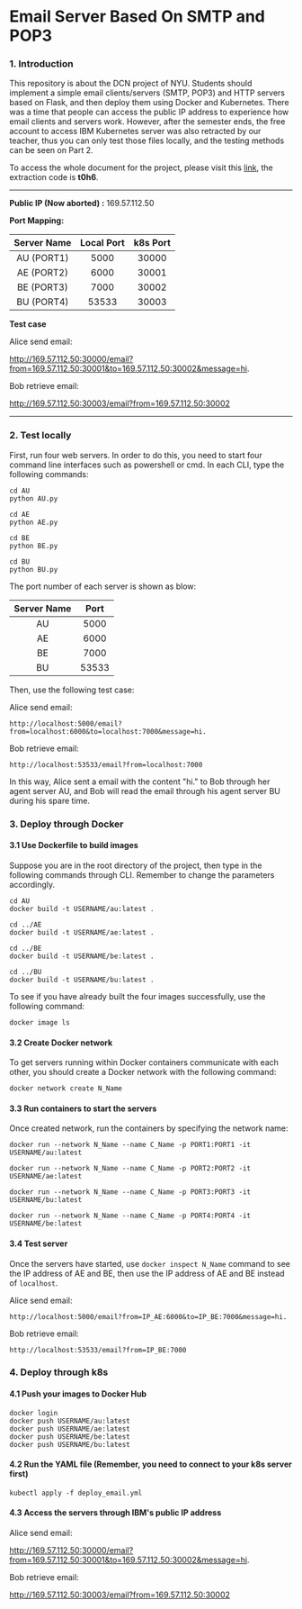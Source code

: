 # Email Server Based On SMTP and POP3

### 1. Introduction

This repository is about the DCN project of NYU. Students should implement a simple email clients/servers (SMTP, POP3) and HTTP servers based on Flask, and then deploy them using Docker and Kubernetes. There was a time that people can access the public IP address to experience how email clients and servers work. However, after the semester ends, the free account to access IBM Kubernetes server was also retracted by our teacher, thus you can only test those files locally, and the testing methods can be seen on Part 2. 

To access the whole document for the project, please visit this [link](https://pan.baidu.com/s/1ljjoMQ_mLbevYmUQLbtjCw ), the extraction code is **t0h6**.

<hr></hr>

**Public IP (Now aborted) :**	169.57.112.50

**Port Mapping:**

| Server Name | Local Port | k8s Port |
| :---------: | :--------: | :------: |
| AU (PORT1)  |    5000    |  30000   |
| AE (PORT2)  |    6000    |  30001   |
| BE (PORT3)  |    7000    |  30002   |
| BU (PORT4)  |   53533    |  30003   |



**Test case**

Alice send email:

http://169.57.112.50:30000/email?from=169.57.112.50:30001&to=169.57.112.50:30002&message=hi.



Bob retrieve email:

http://169.57.112.50:30003/email?from=169.57.112.50:30002

<hr></hr>

### 2. Test locally

First, run four web servers. In order to do this, you need to start four command line interfaces such as powershell or cmd. In each CLI, type the following commands: 

```shell
cd AU
python AU.py
```

```shell
cd AE
python AE.py
```

```shell
cd BE
python BE.py
```

```shell
cd BU
python BU.py
```



The port number of each server is shown as blow:

| Server Name | Port  |
| :---------: | :---: |
|     AU      | 5000  |
|     AE      | 6000  |
|     BE      | 7000  |
|     BU      | 53533 |



Then, use the following test case:

Alice send email:

```
http://localhost:5000/email?from=localhost:6000&to=localhost:7000&message=hi.
```



Bob retrieve email:

```
http://localhost:53533/email?from=localhost:7000
```



In this way, Alice sent a email with the content "hi." to Bob through her agent server AU, and Bob will read the email through his agent server BU during his spare time.



### 3. Deploy through Docker

#### 3.1 Use Dockerfile to build images

Suppose you are in the root directory of the project, then type in the following commands through CLI. Remember to change the parameters accordingly.

```shell
cd AU
docker build -t USERNAME/au:latest .

cd ../AE
docker build -t USERNAME/ae:latest .

cd ../BE
docker build -t USERNAME/be:latest .

cd ../BU
docker build -t USERNAME/bu:latest .
```



To see if you have already built the four images successfully, use the following command:

```shell
docker image ls
```



#### 3.2 Create Docker network

To get servers running within Docker containers communicate with each other, you should create a Docker network with the following command:

```shell
docker network create N_Name
```



#### 3.3 Run containers to start the servers

Once created network, run the containers by specifying the network name:

```shell
docker run --network N_Name --name C_Name -p PORT1:PORT1 -it USERNAME/au:latest
```

```shell
docker run --network N_Name --name C_Name -p PORT2:PORT2 -it USERNAME/ae:latest
```

```shell
docker run --network N_Name --name C_Name -p PORT3:PORT3 -it USERNAME/bu:latest
```

```shell
docker run --network N_Name --name C_Name -p PORT4:PORT4 -it USERNAME/be:latest
```



#### 3.4 Test server

Once the servers have started, use `docker inspect N_Name` command to see the IP address of AE and BE, then use the IP address of AE and BE instead of `localhost`.

Alice send email:

```shell
http://localhost:5000/email?from=IP_AE:6000&to=IP_BE:7000&message=hi.
```

Bob retrieve email:

```
http://localhost:53533/email?from=IP_BE:7000
```



### 4. Deploy through k8s

#### 4.1 Push your images to Docker Hub

```shell
docker login
docker push USERNAME/au:latest
docker push USERNAME/ae:latest
docker push USERNAME/be:latest
docker push USERNAME/bu:latest
```



#### 4.2 Run the YAML file (Remember, you need to connect to your k8s server first)

```
kubectl apply -f deploy_email.yml
```



#### 4.3 Access the servers through IBM's public IP address



Alice send email:

http://169.57.112.50:30000/email?from=169.57.112.50:30001&to=169.57.112.50:30002&message=hi.



Bob retrieve email:

http://169.57.112.50:30003/email?from=169.57.112.50:30002
